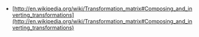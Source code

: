 - [http://en.wikipedia.org/wiki/Transformation_matrix#Composing_and_inverting_transformations](http://en.wikipedia.org/wiki/Transformation_matrix#Composing_and_inverting_transformations) 